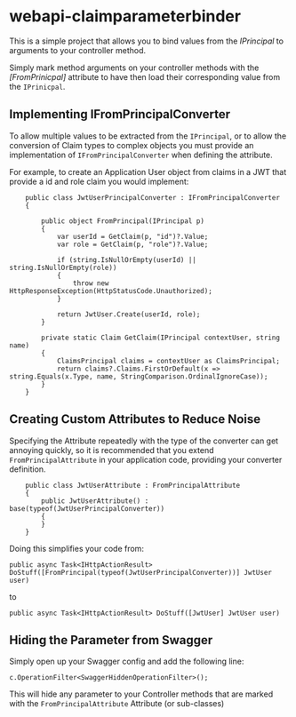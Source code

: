 # webapi-claimparameterbinder

This is a simple project that allows you to bind values from the *IPrincipal* to arguments to your controller method.

Simply mark method arguments on your controller methods with the *[FromPrinicpal]* attribute to have then load their corresponding value from the ```IPrinicpal```.


## Implementing IFromPrincipalConverter

To allow multiple values to be extracted from the ```IPrincipal```, or to allow the conversion of Claim types to complex objects you must provide an implementation of ```IFromPrincipalConverter``` when defining the attribute.

For example, to create an Application User object from claims in a JWT that provide a id and role claim you would implement:

```
    public class JwtUserPrincipalConverter : IFromPrincipalConverter
    {

        public object FromPrincipal(IPrincipal p)
        {
            var userId = GetClaim(p, "id")?.Value;
            var role = GetClaim(p, "role")?.Value;

            if (string.IsNullOrEmpty(userId) || string.IsNullOrEmpty(role))
            {
                throw new HttpResponseException(HttpStatusCode.Unauthorized);
            }

            return JwtUser.Create(userId, role);
        }

        private static Claim GetClaim(IPrincipal contextUser, string name)
        {
            ClaimsPrincipal claims = contextUser as ClaimsPrincipal;
            return claims?.Claims.FirstOrDefault(x => string.Equals(x.Type, name, StringComparison.OrdinalIgnoreCase));
        }
    }

```

## Creating Custom Attributes to Reduce Noise

Specifying the Attribute repeatedly with the type of the converter can get annoying quickly, so it is recommended that you extend ```FromPrincipalAttribute``` in your application code, providing your converter definition.

```
    public class JwtUserAttribute : FromPrincipalAttribute
    {
        public JwtUserAttribute() : base(typeof(JwtUserPrincipalConverter))
        {
        }
    }
```

Doing this simplifies your code from:

```
public async Task<IHttpActionResult> DoStuff([FromPrincipal(typeof(JwtUserPrincipalConverter))] JwtUser user)
```

to

```
public async Task<IHttpActionResult> DoStuff([JwtUser] JwtUser user)
```

## Hiding the Parameter from Swagger

Simply open up your Swagger config and add the following line:

```
c.OperationFilter<SwaggerHiddenOperationFilter>();
```

This will hide any parameter to your Controller methods that are marked with the ```FromPrincipalAttribute``` Attribute (or sub-classes)
